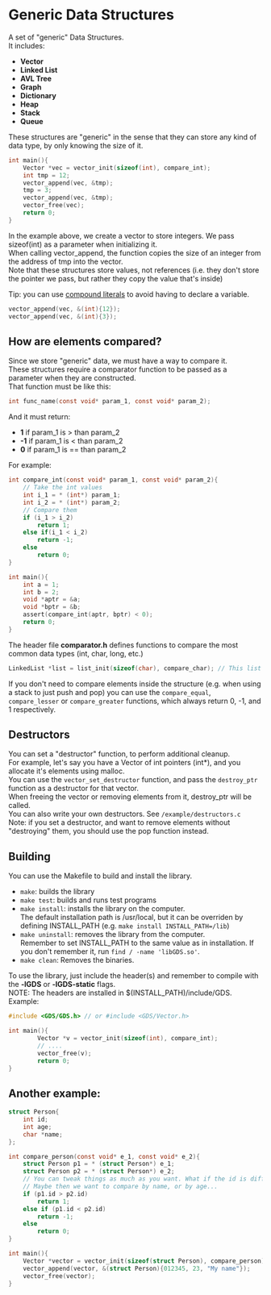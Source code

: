# Generic Data Structures
A set of "generic" Data Structures. <br>
It includes: <br>
- **Vector** <br>
- **Linked List** <br>
- **AVL Tree** <br>
- **Graph** <br>
- **Dictionary** <br>
- **Heap** <br>
- **Stack** <br>
- **Queue** <br>


These structures are "generic" in the sense that they can store any kind of data type, by only knowing the size of it. <br>

```c
int main(){
    Vector *vec = vector_init(sizeof(int), compare_int);
    int tmp = 12;
    vector_append(vec, &tmp);
    tmp = 3;
    vector_append(vec, &tmp);
    vector_free(vec);
    return 0;
}
```

In the example above, we create a vector to store integers. We pass sizeof(int) as a parameter when initializing it. <br>
When calling vector_append, the function copies the size of an integer from the address of tmp into the vector. <br>
Note that these structures store values, not references (i.e. they don't store the pointer we pass, but rather they copy the value that's inside)<br>

Tip: you can use [compound literals](https://gcc.gnu.org/onlinedocs/gcc/Compound-Literals.html) to avoid having to declare a variable. <br>
```c
vector_append(vec, &(int){12});
vector_append(vec, &(int){3});
```

## How are elements compared?
Since we store "generic" data, we must have a way to compare it. <br>
These structures require a comparator function to be passed as a parameter when they are constructed. <br>
That function must be like this:<br>
```c
int func_name(const void* param_1, const void* param_2);
```
And it must return: <br>
- **1**  if param_1 is > than param_2 <br>
- **-1** if param_1 is < than param_2 <br>
- **0**  if param_1 is == than param_2 <br>

For example:<br>
```c
int compare_int(const void* param_1, const void* param_2){
    // Take the int values
    int i_1 = * (int*) param_1;
    int i_2 = * (int*) param_2;
    // Compare them
    if (i_1 > i_2)
        return 1;
    else if(i_1 < i_2)
        return -1;
    else
        return 0;
}

int main(){
    int a = 1;
    int b = 2;
    void *aptr = &a;
    void *bptr = &b;
    assert(compare_int(aptr, bptr) < 0);
    return 0;
}
```

The header file **comparator.h** defines functions to compare the most common data types (int, char, long, etc.) <br>

```c
LinkedList *list = list_init(sizeof(char), compare_char); // This list stores chars
```

If you don't need to compare elements inside the structure (e.g. when using a stack to just push and pop) you can use the `compare_equal`, `compare_lesser` or `compare_greater` functions, which always return 0, -1, and 1 respectively.

## Destructors
You can set a "destructor" function, to perform additional cleanup. <br>
For example, let's say you have a Vector of int pointers (int*), and you allocate it's elements using malloc. <br>
You can use the `vector_set_destructor` function, and pass the `destroy_ptr` function as a destructor for that vector. <br>
When freeing the vector or removing elements from it, destroy_ptr will be called. <br>
You can also write your own destructors. See `/example/destructors.c` <br>
Note: if you set a destructor, and want to remove elements without "destroying" them, you should use the pop function instead. <br>

## Building
You can use the Makefile to build and install the library. <br>
- `make`: builds the library <br>
- `make test`: builds and runs test programs <br>
- `make install`: installs the library on the computer.<br>
          The default installation path is /usr/local, but it
          can be overriden by defining INSTALL_PATH (e.g. `make install INSTALL_PATH=/lib`) <br>
- `make uninstall`: removes the library from the computer.<br>
          Remember to set INSTALL_PATH to the same value as in installation.
          If you don't remember it, run `find / -name 'libGDS.so'`. <br>
- `make clean`: Removes the binaries. <br>

To use the library, just include the header(s) and remember to compile with the **-lGDS** or **-lGDS-static** flags. <br>
NOTE: The headers are installed in $(INSTALL_PATH)/include/GDS. <br>
Example:
```c
#include <GDS/GDS.h> // or #include <GDS/Vector.h>

int main(){
        Vector *v = vector_init(sizeof(int), compare_int);
        // ....
        vector_free(v);
        return 0;
}
```

## Another example:
```c
struct Person{
    int id;
    int age;
    char *name;
};

int compare_person(const void* e_1, const void* e_2){
    struct Person p1 = * (struct Person*) e_1;
    struct Person p2 = * (struct Person*) e_2;
    // You can tweak things as much as you want. What if the id is different?
    // Maybe then we want to compare by name, or by age...
    if (p1.id > p2.id)
        return 1;
    else if (p1.id < p2.id)
        return -1;
    else
        return 0;
}

int main(){
    Vector *vector = vector_init(sizeof(struct Person), compare_person);
    vector_append(vector, &(struct Person){012345, 23, "My name"});
    vector_free(vector);
}
```
